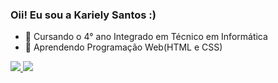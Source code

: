 ### Oii! Eu sou a Kariely Santos :)


- 🔭 Cursando o 4° ano Integrado em Técnico em Informática
- 🌱 Aprendendo Programação Web(HTML e CSS)

<div>
   <a href="https://github.com/KarielySantos">
   <img higth="180em" src="https://github-readme-stats.vercel.app/api?username=KarielySantos&show_icons=true&theme=radical&include_all_commits=true&count_private=true"/>
   <img higth="180em" src="https://github-readme-stats.vercel.app/api/top-langs/?username=KarielySantos&layout=compact&langs_count=16&theme=radical"/>
</div>
